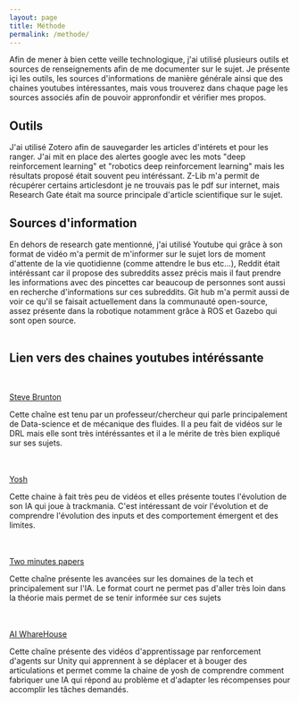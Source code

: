 ```yaml
---
layout: page
title: Méthode
permalink: /methode/
---
```

<link rel="stylesheet" href="https://picorba.github.io/Rapport-veille-technologique/assets/css/theme_dark.css">


<div class="texte">
Afin de mener à bien cette veille technologique,  j'ai utilisé plusieurs outils et sources de renseignements afin de me documenter sur le sujet. Je présente içi les outils, les sources d'informations de manière générale ainsi que des chaines youtubes intéressantes, mais vous trouverez dans chaque page les sources associés afin de pouvoir appronfondir et vérifier mes propos. <br>

</div>

## Outils 

<div class="text">
J'ai utilisé Zotero afin de sauvegarder les articles d'intérets et pour les ranger. J'ai mit en place des alertes google avec les mots "deep reinforcement learning" et "robotics deep reinforcement learning" mais les résultats proposé était souvent peu intéréssant. Z-Lib m'a permit de récupérer certains articlesdont je ne trouvais pas le pdf sur internet, mais Research Gate était ma source principale d'article scientifique sur le sujet. 
</div>

## Sources d'information

<div class="text">
En dehors de research gate mentionné, j'ai utilisé Youtube qui grâce à son format de vidéo m'a permit de m'informer sur le sujet lors de moment d'attente de la vie quotidienne (comme attendre le bus etc...), Reddit était intéréssant car il propose des subreddits assez précis mais il faut prendre les informations avec des pincettes car beaucoup de personnes sont aussi en recherche d'informations sur ces subreddits. Git hub m'a permit aussi de voir ce qu'il se faisait actuellement dans la communauté open-source, assez présente dans la robotique notamment grâce à ROS et Gazebo qui sont open source.
</div>

<br>

## Lien vers des chaines youtubes intéréssante 
<br>



[Steve Brunton](https://www.youtube.com/@Eigensteve) <div class="text"> Cette chaîne est tenu par un professeur/chercheur qui parle principalement de Data-science et de mécanique des fluides. Il a peu fait de vidéos sur le DRL mais elle sont très intéréssantes et il a le mérite de très bien expliqué sur ses sujets. </div><br><br>

[Yosh](https://www.youtube.com/@yoshtm)  <div class="text">  Cette chaine à fait très peu de vidéos et elles présente toutes l'évolution de son IA qui joue à trackmania. C'est intéressant de voir l'évolution et de comprendre l'évolution des inputs et des comportement émergent et des limites. </div> <br><br>

[Two minutes papers](https://www.youtube.com/@TwoMinutePapers)  <div class="text">  Cette chaîne présente les avancées sur les domaines de la tech et principalement sur l'IA. Le format court ne permet pas d'aller très loin dans la théorie mais permet de se tenir informée sur ces sujets </div> <br><br>

[AI WhareHouse](https://www.youtube.com/@aiwarehouse)  <div class="text">  Cette chaîne présente des vidéos d'apprentissage par renforcement d'agents sur Unity qui apprennent à se déplacer et à bouger des articulations et permet comme la chaine de yosh de comprendre comment fabriquer une IA qui répond au problème et d'adapter les récompenses pour accomplir les tâches demandés. </div> <br> 

</div>